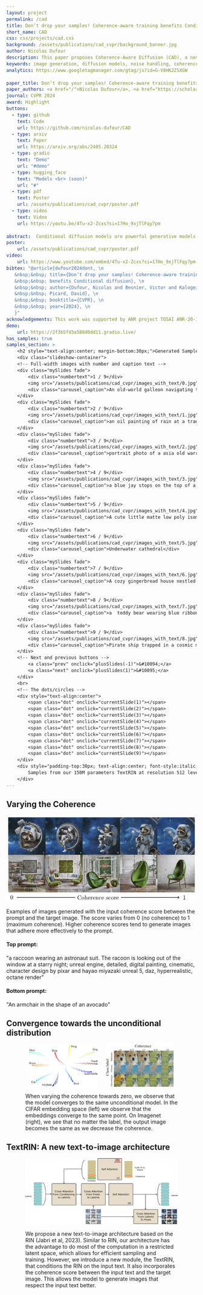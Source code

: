 ```yaml
---
layout: project
permalink: /cad
title: Don’t drop your samples! Coherence-aware training benefits Conditional diffusion
short_name: CAD
css: css/projects/cad.css
background: /assets/publications/cad_cvpr/background_banner.jpg
author: Nicolas Dufour
description: This paper proposes Coherence-Aware Diffusion (CAD), a novel method that integrates noise handling into generative diffusion models. By conditioning the model on both the input data and its associated coherence score, CAD learns to ignore noisy or unreliable annotations. This approach allows for more robust training and generation of realistic samples that respect conditional information.
keywords: image generation, diffusion models, noise handling, coherence, conditional information, generative models, CAD
analytics: https://www.googletagmanager.com/gtag/js?id=G-V8HK2ZSXGW

paper_title: Don’t drop your samples! Coherence-aware training benefits Conditional diffusion
paper_authors: <a href="/">Nicolas Dufour</a>, <a href="https://scholar.google.com/citations?user=n_C2h-QAAAAJ&hl=fr">Victor Besnier</a>,  <a href="http://vicky.kalogeiton.info/">Vicky Kalogeiton</a>, <a href="https://davidpicard.github.io/">David Picard</a>
journal: CVPR 2024
award: Highlight
buttons:
  - type: github
    text: Code
    url: https://github.com/nicolas-dufour/CAD
  - type: arxiv
    text: Paper
    url: https://arxiv.org/abs/2405.20324
  - type: gradio
    text: "Demo"
    url: "#demo"
  - type: hugging_face
    text: "Models <br> (soon)"
    url: "#"
  - type: pdf
    text: Poster
    url: /assets/publications/cad_cvpr/poster.pdf
  - type: video
    text: Video
    url: https://youtu.be/4Tu-x2-Zcxs?si=17Ho_9xjTlFqy7pm

abstract:  Conditional diffusion models are powerful generative models that can leverage various types of conditional information, such as class labels, segmentation masks, or text captions. However, in many real-world scenarios, conditional information may be noisy or unreliable due to human annotation errors or weak alignment. In this paper, we propose the Coherence-Aware Diffusion (CAD), a novel method that integrates coherence in conditional information into diffusion models, allowing them to learn from noisy annotations without discarding data. We assume that each data point has an associated coherence score that reflects the quality of the conditional information. We then condition the diffusion model on both the conditional information and the coherence score. In this way, the model learns to ignore or discount the conditioning when the coherence is low. We show that CAD is theoretically sound and empirically effective on various conditional generation tasks. Moreover, we show that leveraging coherence generates realistic and diverse samples that respect conditional information better than models trained on cleaned datasets where samples with low coherence have been discarded.
poster: 
    url: /assets/publications/cad_cvpr/poster.pdf
video: 
    url: https://www.youtube.com/embed/4Tu-x2-Zcxs?si=17Ho_9xjTlFqy7pm
bibtex: "@article{dufour2024dont, \n
   &nbsp;&nbsp; title={Don’t drop your samples! Coherence-aware training \n
   &nbsp;&nbsp; benefits Conditional diffusion}, \n
   &nbsp;&nbsp; author={Dufour, Nicolas and Besnier, Victor and Kalogeiton, Vicky and \n
   &nbsp;&nbsp; Picard, David}, \n
   &nbsp;&nbsp; booktitle={CVPR}, \n
   &nbsp;&nbsp; year={2024}, \n
   }"
acknowledgements: This work was supported by ANR project TOSAI ANR-20-IADJ-0009, and was granted access to the HPC resources of IDRIS under the allocation 2023-AD011014246 made by GENCI. We would like to thank Vincent Lepetit, Romain Loiseau, Robin Courant, Mathis Petrovich, Teodor Poncu and the anonymous reviewers for their insightful comments and suggestion.
demo:
    url: https://2f3b5fd3a588d0dd11.gradio.live/
has_samples: true
samples_section: >
    <h2 style="text-align:center; margin-bottom:30px;">Generated Samples</h2>
    <div class="slideshow-container">
    <!-- Full-width images with number and caption text -->
    <div class="mySlides fade">
        <div class="numbertext">1 / 9</div>
        <img src="/assets/publications/cad_cvpr/images_with_text/0.jpg" style="width:100%">
        <div class="carousel_caption">An old-world galleon navigating through turbulent ocean waves under stormy sky lit by flashes of lightning</div>
    </div>
    <div class="mySlides fade">
        <div class="numbertext">2 / 9</div>
        <img src="/assets/publications/cad_cvpr/images_with_text/1.jpg" style="width:100%">
        <div class="carousel_caption">an oil painting of rain at a traditional Chinese town</div>
    </div>
    <div class="mySlides fade">
        <div class="numbertext">3 / 9</div>
        <img src="/assets/publications/cad_cvpr/images_with_text/2.jpg" style="width:100%">
        <div class="carousel_caption">portrait photo of a asia old warrior chief tribal panther make up blue on red side profile looking away serious eyes 50mm portrait photography hard rim lighting photography</div>
    </div>
    <div class="mySlides fade">
        <div class="numbertext">4 / 9</div>
        <img src="/assets/publications/cad_cvpr/images_with_text/3.jpg" style="width:100%">
        <div class="carousel_caption">a blue jay stops on the top of a helmet of Japanese samurai background with sakura tree</div>
    </div>
    <div class="mySlides fade">
        <div class="numbertext">5 / 9</div>
        <img src="/assets/publications/cad_cvpr/images_with_text/4.jpg" style="width:100%">
        <div class="carousel_caption">A cute little matte low poly isometric cherry blossom forest island waterfalls lighting soft shadows trending on Artstation 3d render monument valley fez video game.</div>
    </div>
    <div class="mySlides fade">
        <div class="numbertext">6 / 9</div>
        <img src="/assets/publications/cad_cvpr/images_with_text/5.jpg" style="width:100%">
        <div class="carousel_caption">Underwater cathedral</div>
    </div>
    <div class="mySlides fade">
        <div class="numbertext">7 / 9</div>
        <img src="/assets/publications/cad_cvpr/images_with_text/6.jpg" style="width:100%">
        <div class="carousel_caption">A cozy gingerbread house nestled in a dusting of powdered sugar snow adorned with vibrant candy canes and shimmering gumdrops</div>
    </div>
    <div class="mySlides fade">
        <div class="numbertext">8 / 9</div>
        <img src="/assets/publications/cad_cvpr/images_with_text/7.jpg" style="width:100%">
        <div class="carousel_caption">a  teddy bear wearing blue ribbon taking selfie in a small boat in the center of a lake</div>
    </div>
    <div class="mySlides fade">
        <div class="numbertext">9 / 9</div>
        <img src="/assets/publications/cad_cvpr/images_with_text/8.jpg" style="width:100%">
        <div class="carousel_caption">Pirate ship trapped in a cosmic maelstrom nebula rendered in cosmic beach whirlpool engine volumetric lighting spectacular ambient lights light pollution cinematic atmosphere art nouveau style illustration art artwork by SenseiJaye intricate detail.</div>
    </div>
    <!-- Next and previous buttons -->
        <a class="prev" onclick="plusSlides(-1)">&#10094;</a>
        <a class="next" onclick="plusSlides(1)">&#10095;</a>
    </div>
    <br>
    <!-- The dots/circles -->
    <div style="text-align:center">
        <span class="dot" onclick="currentSlide(1)"></span>
        <span class="dot" onclick="currentSlide(2)"></span>
        <span class="dot" onclick="currentSlide(3)"></span>
        <span class="dot" onclick="currentSlide(4)"></span>
        <span class="dot" onclick="currentSlide(5)"></span>
        <span class="dot" onclick="currentSlide(6)"></span>
        <span class="dot" onclick="currentSlide(7)"></span>
        <span class="dot" onclick="currentSlide(8)"></span>
        <span class="dot" onclick="currentSlide(9)"></span>
    </div>
    <div style="padding-top:30px; text-align:center; font-style:italic;">
        Samples from our 150M parameters TextRIN at resolution 512 leveraging Coherence-Aware Diffusion training.
    </div>
---
```

<script>
    let slideIndex = 3;
    showSlides(slideIndex);
    // Next/previous controls
    function plusSlides(n) {
        showSlides(slideIndex += n);
    }
    // Thumbnail image controls
    function currentSlide(n) {
        showSlides(slideIndex = n);
    }
    function showSlides(n) {
        let i;
        let slides = document.getElementsByClassName("mySlides");
        let dots = document.getElementsByClassName("dot");
        if (n > slides.length) { slideIndex = 1 }
        if (n < 1) { slideIndex = slides.length }
        for (i = 0; i < slides.length; i++) {
            slides[i].style.display = "none";
        }
        for (i = 0; i < dots.length; i++) {
            dots[i].className = dots[i].className.replace(" active", "");
        }
        slides[slideIndex - 1].style.display = "block";
        dots[slideIndex - 1].className += " active";
    }
</script>

<div class="section">
    <h2>Varying the Coherence</h2>
    <div class="varying-coherence-container">
        <div class="varying-coherence-main">
            <div class="image-container">
                <img src="/assets/publications/cad_cvpr/varying_coherence.png">
            </div>
            <p class="varying-coherence-legend">Examples of images generated with the input coherence score between the prompt and the target image. The score varies from 0 (no coherence) to 1 (maximum coherence). Higher coherence scores tend to generate images that adhere more effectively to the prompt.</p>
        </div>
        <div class="prompts-container">
            <div class="prompt-box">
                <h4>Top prompt:</h4>
                <p>"a raccoon wearing an astronaut suit. The racoon is looking out of the window at a starry night; unreal engine, detailed, digital painting, cinematic, character design by pixar and hayao miyazaki unreal 5, daz, hyperrealistic, octane render"</p>
            </div>
            <div class="prompt-box">
                <h4>Bottom prompt:</h4>
                <p>"An armchair in the shape of an avocado"</p>
            </div>
        </div>
    </div>
</div>

<div class="section">
    <h2>Convergence towards the unconditional distribution</h2>
    <div style="width:80%; margin:auto">
        <div style="display: flex; justify-content: space-around; flex-direction: row; width:100%; margin:auto">
        <img src="/assets/publications/cad_cvpr/tsne_mixer.png", style="width:45%; margin:auto">
        <img src="/assets/publications/cad_cvpr/confidence_images.png", style="width:45%; margin:auto">
        </div>
        <p>When varying the coherence towards zero, we observe that the model converges to the same unconditional model. In the CIFAR embedding space (left) we observe that the embeddings converge to the same point. On Imagenet (right), we see that no matter the label, the output image becomes the same as we decrease the coherence.</p>
    </div>
</div>

<div class="section">
    <h2>TextRIN: A new text-to-image architecture</h2>
    <div style="width:80%; margin:auto">
        <img src="/assets/publications/cad_cvpr/text_rin.png">
        <p> We propose a new text-to-image architecture based on the RIN (Jabri et al, 2023). Similar to RIN, our architecture has the advantage to do most of the computation in a restricted latent space, which allows for efficient sampling and training. However, we introduce a new module, the TextRIN, that conditions the RIN on the input text. It also incorporates the coherence score between the input text and the target image. This allows the model to generate images that respect the input text better. <br>
        </p>
    </div>
</div>
